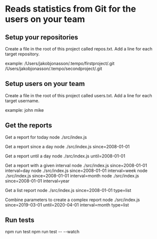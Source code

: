 # Reads statistics from Git for the users on your team

## Setup your repositories

Create a file in the root of this project called repos.txt.
Add a line for each target repository.

example:
/Users/jakobjonasson/.tempo/firstproject/.git
/Users/jakobjonasson/.tempo/secondproject/.git

## Setup users on your team

Create a file in the root of this project called users.txt.
Add a line for each target username.

example:
john
mike

## Get the reports

Get a report for today
node ./src/index.js

Get a report since a day
node ./src/index.js since=2008-01-01

Get a report until a day
node ./src/index.js until=2008-01-01

Get a report with a given interval
node ./src/index.js since=2008-01-01 interval=day
node ./src/index.js since=2008-01-01 interval=week
node ./src/index.js since=2008-01-01 interval=month
node ./src/index.js since=2008-01-01 interval=year

Get a list report
node ./src/index.js since=2008-01-01 type=list

Combine parameters to create a complex report
node ./src/index.js since=2019-03-01 until=2020-04-01 interval=month type=list

## Run tests

npm run test
npm run test -- --watch